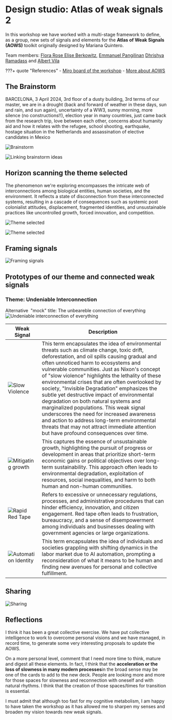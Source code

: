 # Design studio: **Atlas of weak signals 2**

In this workshop we have worked with a multi-stage framework to define, as a group, new sets of signals and elements for the **Atlas of Weak Signals (AOWS)** toolkit originally designed by Mariana Quintero.

Team members: 
[Flora Rose Elise Berkowitz](https://floraroseberkowitz.github.io/), 
[Emmanuel Pangilinan](https://minnie-at-iaac.github.io/)
[Dhrishya Ramadass](https://dhrishyaramadass.github.io/mdefwebsite/) and
[Albert Vila](https://avilabon.github.io/MDEF_Albert/)

???+ quote "References"
    - [Miro board of the workshop](https://miro.com/app/board/uXjVKdjPEuY=/)
    - [More about AOWS](https://fablabbcn.org/blog/emergent-ideas/atlas-of-weak-signals#:~:text=The%20Atlas%20of%20the%20Weak,trends%20in%20our%20current%20world.)


## The Brainstorm
BARCELONA, 3 April 2024, 3rd floor of a dusty building, 3rd terms of our master, we are in a drought (back and forward of weather in these days, sun and rain, and sun again), uncertainty of a WW3, sunny morning, more silence (no constructions!!), election year in many countries, just came back from the research trip, love between each other, concerns about humanity aid and how it relates with the refugee, school shooting, earthquake, hostage situation in the Netherlands and assassination of elective candidates in Mexico

![Brainstorm](../../images/T3-DS-AOWS_Braistorm.JPG)

![Linking brainstorm ideas](../../images/T3-DS-AOWS_BraistormPhoto.JPG)


## Horizon scanning the theme selected
The phenomenon we're exploring encompasses the intricate web of interconnections among biological entities, human societies, and the environment. It reflects a state of disconnection from these interconnected systems, resulting in a cascade of consequences such as systemic post colonialist attitudes, displacement, fragmented identities, and unsustainable practices like uncontrolled growth, forced innovation, and competition.

![Theme selected](../../images/T3-DS-AOWS_ThemeSelected.JPG)

![Theme selected](../../images/T3-DS-AOWS_ThemeSelectedPhoto.JPG)

## Framing signals
![Framing signals](../../images/T3-DS-AOWS_FramingSignals.JPG)

## Prototypes of our theme and connected weak signals

### Theme: Undeniable Interconnection
Alternative  "mock" title: The unbeareble connection of everything
![Undeniable interconnection of everything](../../images/T3-DS-UndeniableInterconnection.JPG)

| Weak Signal  | Description                          |
| ----------- | ------------------------------------ |
|![Slow Violence](../../images/T3-DS-SlowViolenceCard.JPG) | This term encapsulates the idea of environmental threats such as climate change, toxic drift, deforestation, and oil spills causing gradual and often unnoticed harm to ecosystems and vulnerable communities. Just as Nixon's concept of "slow violence" highlights the lethality of these environmental crises that are often overlooked by society, "Invisible Degradation" emphasizes the subtle yet destructive impact of environmental degradation on both natural systems and marginalized populations. This weak signal underscores the need for increased awareness and action to address long-term environmental threats that may not attract immediate attention but have profound consequences over time. |
| ![Mitigating growth](../../images/T3-DS-MitigatingGrowth.JPG) | This captures the essence of unsustainable growth, highlighting the pursuit of progress or development in areas that prioritize short-term economic gains or political objectives over long-term sustainability. This approach often leads to environmental degradation, exploitation of resources, social inequalities, and harm to both human and non-human communities. |
| ![Rapid Red Tape](../../images/T3-DS-RapidRedTape.JPG)  | Refers to excessive or unnecessary regulations, processes, and administrative procedures that can hinder efficiency, innovation, and citizen engagement. Red tape often leads to frustration, bureaucracy, and a sense of disempowerment among individuals and businesses dealing with government agencies or large organizations. |
| ![Automation Identity](../../images/T3-DS-AutomationIdentity.JPG)  | This term encapsulates the idea of individuals and societies grappling with shifting dynamics in the labor market due to AI automation, prompting a reconsideration of what it means to be human and finding new avenues for personal and collective fulfillment. |

## Sharing

![Sharing](../../images/T3-DS-AOWS_SharingSession.JPG)

## Reflections
 
I think it has been a great collective exercise. We have put collective intelligence to work to overcome personal visions and we have managed, in record time, to generate some very interesting proposals to update the AOWS.

On a more personal level, comment that I need more time to think, mature and digest all these elements. In fact, I think that the **acceleration or the loss of slowness in many modern processes**in the broad sense may be one of the cards to add to the new deck. People are looking more and more for those spaces for slowness and reconnection with oneself and with natural rhythms. I think that the creation of those spaces/times for transition is essential.

I must admit that although too fast for my cognitive metabolism, I am happy to have taken the workshop as it has allowed me to sharpen my senses and broaden my vision towards new weak signals.